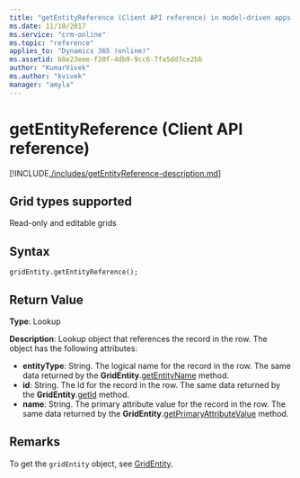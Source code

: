 ```yaml
---
title: "getEntityReference (Client API reference) in model-driven apps| MicrosoftDocs"
ms.date: 11/10/2017
ms.service: "crm-online"
ms.topic: "reference"
applies_to: "Dynamics 365 (online)"
ms.assetid: b8e23eee-f20f-4db9-9cc6-7fa5dd7ce2bb
author: "KumarVivek"
ms.author: "kvivek"
manager: "amyla"
---
```

# getEntityReference (Client API reference)



[!INCLUDE[./includes/getEntityReference-description.md](./includes/getEntityReference-description.md)]

## Grid types supported

Read-only and editable grids

## Syntax

`gridEntity.getEntityReference();`

## Return Value

**Type**: Lookup

**Description**: Lookup object that references the record in the row. The object has the following attributes:
- **entityType**: String. The logical name for the record in the row. The same data returned by the **GridEntity**.[getEntityName](getEntityName.md) method.
- **id**: String. The Id for the record in the row. The same data returned by the **GridEntity**.[getId](getId.md) method.
- **name**: String. The primary attribute value for the record in the row. The same data returned by the **GridEntity**.[getPrimaryAttributeValue](getPrimaryAttributeValue.md) method.

## Remarks

To get the `gridEntity` object, see [GridEntity](../gridentity.md). 

